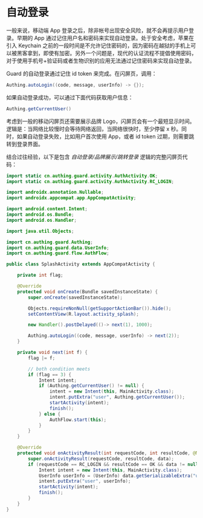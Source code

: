 # 自动登录

一般来说，移动端 App 登录之后，除非帐号出现安全风险，就不会再提示用户登录。早期的 App 通过记住用户名和密码来实现自动登录。处于安全考虑，苹果在引入 Keychain 之前的一段时间是不允许记住密码的，因为密码在越狱的手机上可以被黑客拿到，即使有加密。另外一个问题是，现代的认证流程不提倡使用密码，对于使用手机号+验证码或者生物识别的应用无法通过记住密码来实现自动登录。

Guard 的自动登录通过记住 id token 来完成。在闪屏页，调用：

```java
Authing.autoLogin((code, message, userInfo) -> {});
```

如果自动登录成功，可以通过下面代码获取用户信息：

```java
Authing.getCurrentUser()
```

考虑到一般的移动闪屏页还需要展示品牌 Logo，闪屏页会有一个最短显示时间。逻辑是：当网络比较慢时会等待网络返回，当网络很快时，至少停留 x 秒。同时，如果自动登录失败，比如用户首次使用 App，或者 id token 过期，则需要跳转到登录界面。

结合过往经验，以下是包含 *自动登录/品牌展示/跳转登录* 逻辑的完整闪屏页代码：

```java
import static cn.authing.guard.activity.AuthActivity.OK;
import static cn.authing.guard.activity.AuthActivity.RC_LOGIN;

import androidx.annotation.Nullable;
import androidx.appcompat.app.AppCompatActivity;

import android.content.Intent;
import android.os.Bundle;
import android.os.Handler;

import java.util.Objects;

import cn.authing.guard.Authing;
import cn.authing.guard.data.UserInfo;
import cn.authing.guard.flow.AuthFlow;

public class SplashActivity extends AppCompatActivity {

    private int flag;

    @Override
    protected void onCreate(Bundle savedInstanceState) {
        super.onCreate(savedInstanceState);

        Objects.requireNonNull(getSupportActionBar()).hide();
        setContentView(R.layout.activity_splash);

        new Handler().postDelayed(()-> next(1), 1000);

        Authing.autoLogin((code, message, userInfo) -> next(2));
    }

    private void next(int f) {
        flag |= f;

        // both condition meets
        if (flag == 3) {
            Intent intent;
            if (Authing.getCurrentUser() != null) {
                intent = new Intent(this, MainActivity.class);
                intent.putExtra("user", Authing.getCurrentUser());
                startActivity(intent);
                finish();
            } else {
                AuthFlow.start(this);
            }
        }
    }

    @Override
    protected void onActivityResult(int requestCode, int resultCode, @Nullable Intent data) {
        super.onActivityResult(requestCode, resultCode, data);
        if (requestCode == RC_LOGIN && resultCode == OK && data != null) {
            Intent intent = new Intent(this, MainActivity.class);
            UserInfo userInfo = (UserInfo) data.getSerializableExtra("user");
            intent.putExtra("user", userInfo);
            startActivity(intent);
            finish();
        }
    }
}
```
